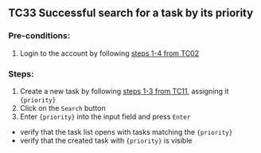 ## TC33 Successful search for a task by its priority
### Pre-conditions:
1. Login to the account by following [steps 1-4 from TC02](TC02.md)
### Steps:
1. Create a new task by following [steps 1-3 from TC11](TC11.md), assigning it `{priority}`
2. Click on the `Search` button
3. Enter `{priority}` into the input field and press `Enter`
* verify that the task list opens with tasks matching the `{priority}`
* verify that the created task with `{priority}` is visible